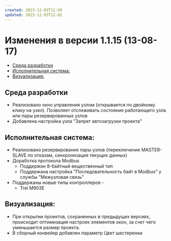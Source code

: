 ```yaml
---
created: 2023-12-03T11:50
updated: 2023-12-03T12:02
---
```

# Изменения в версии 1.1.15 (13-08-17)

- [Среда разработки](#%D0%A1%D1%80%D0%B5%D0%B4%D0%B0-%D1%80%D0%B0%D0%B7%D1%80%D0%B0%D0%B1%D0%BE%D1%82%D0%BA%D0%B8)
- [Исполнительная система:](#%D0%98%D1%81%D0%BF%D0%BE%D0%BB%D0%BD%D0%B8%D1%82%D0%B5%D0%BB%D1%8C%D0%BD%D0%B0%D1%8F-%D1%81%D0%B8%D1%81%D1%82%D0%B5%D0%BC%D0%B0)
- [Визуализация:](#%D0%92%D0%B8%D0%B7%D1%83%D0%B0%D0%BB%D0%B8%D0%B7%D0%B0%D1%86%D0%B8%D1%8F)

## Среда разработки

* Реализовано окно управления узлом (открывается по двойному клику на узел). Позволяет отслеживать состояние работающего узла или пары резервированных узлов
* Добавлена настройка узла "Запрет автозагрузки проекта"

## Исполнительная система:

* Реализовано резервирование пары узлов (переключение MASTER-SLAVE по отказам, синхронизация текущих данных)
* Доработка протокола Modbus
    * Поддержан 8-байтный вещественный тип
    * Поддержана настройка "Последовательность байт в Modbus" у службы "Межузловая связь"
* Поддержаны новые типы контроллеров -
    * Trei M903E

## Визуализация:

* При открытии проектов, сохраненных в предыдущих версиях, происходит оптимизация настроек элементов окон, за счет чего уменьшается размер проекта.
* В сборный конвейер добавлен параметр Цвет шестеренки